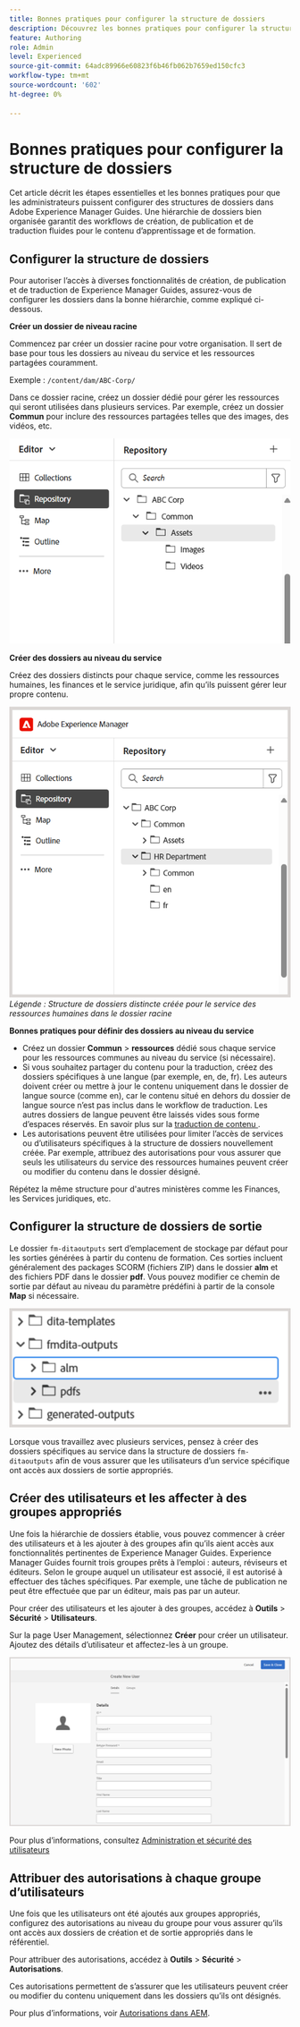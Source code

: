 ```yaml
---
title: Bonnes pratiques pour configurer la structure de dossiers
description: Découvrez les bonnes pratiques pour configurer la structure des dossiers lors de l’utilisation du contenu d’apprentissage et de formation dans Experience Manager Guides.
feature: Authoring
role: Admin
level: Experienced
source-git-commit: 64adc89966e60823f6b46fb062b7659ed150cfc3
workflow-type: tm+mt
source-wordcount: '602'
ht-degree: 0%

---
```


# Bonnes pratiques pour configurer la structure de dossiers

Cet article décrit les étapes essentielles et les bonnes pratiques pour que les administrateurs puissent configurer des structures de dossiers dans Adobe Experience Manager Guides. Une hiérarchie de dossiers bien organisée garantit des workflows de création, de publication et de traduction fluides pour le contenu d’apprentissage et de formation.

## Configurer la structure de dossiers

Pour autoriser l’accès à diverses fonctionnalités de création, de publication et de traduction de Experience Manager Guides, assurez-vous de configurer les dossiers dans la bonne hiérarchie, comme expliqué ci-dessous.

**Créer un dossier de niveau racine**

Commencez par créer un dossier racine pour votre organisation. Il sert de base pour tous les dossiers au niveau du service et les ressources partagées couramment.

Exemple : `/content/dam/ABC-Corp/`

Dans ce dossier racine, créez un dossier dédié pour gérer les ressources qui seront utilisées dans plusieurs services. Par exemple, créez un dossier **Commun** pour inclure des ressources partagées telles que des images, des vidéos, etc.

![](assets/root-level-folder.png)

**Créer des dossiers au niveau du service**

Créez des dossiers distincts pour chaque service, comme les ressources humaines, les finances et le service juridique, afin qu’ils puissent gérer leur propre contenu.

![](assets/department-level-folders.png)
*Légende : Structure de dossiers distincte créée pour le service des ressources humaines dans le dossier racine*

**Bonnes pratiques pour définir des dossiers au niveau du service**

- Créez un dossier **Commun** > **ressources** dédié sous chaque service pour les ressources communes au niveau du service (si nécessaire).
- Si vous souhaitez partager du contenu pour la traduction, créez des dossiers spécifiques à une langue (par exemple, en, de, fr). Les auteurs doivent créer ou mettre à jour le contenu uniquement dans le dossier de langue source (comme en), car le contenu situé en dehors du dossier de langue source n’est pas inclus dans le workflow de traduction. Les autres dossiers de langue peuvent être laissés vides sous forme d’espaces réservés. En savoir plus sur la [ traduction de contenu ](../user-guide/translation.md).
- Les autorisations peuvent être utilisées pour limiter l’accès de services ou d’utilisateurs spécifiques à la structure de dossiers nouvellement créée. Par exemple, attribuez des autorisations pour vous assurer que seuls les utilisateurs du service des ressources humaines peuvent créer ou modifier du contenu dans le dossier désigné.

Répétez la même structure pour d&#39;autres ministères comme les Finances, les Services juridiques, etc.

## Configurer la structure de dossiers de sortie

Le dossier `fm-ditaoutputs` sert d’emplacement de stockage par défaut pour les sorties générées à partir du contenu de formation. Ces sorties incluent généralement des packages SCORM (fichiers ZIP) dans le dossier **alm** et des fichiers PDF dans le dossier **pdf**. Vous pouvez modifier ce chemin de sortie par défaut au niveau du paramètre prédéfini à partir de la console **Map** si nécessaire.

![](assets/fmdita-output-lc.png)

Lorsque vous travaillez avec plusieurs services, pensez à créer des dossiers spécifiques au service dans la structure de dossiers `fm-ditaoutputs` afin de vous assurer que les utilisateurs d’un service spécifique ont accès aux dossiers de sortie appropriés.

## Créer des utilisateurs et les affecter à des groupes appropriés

Une fois la hiérarchie de dossiers établie, vous pouvez commencer à créer des utilisateurs et à les ajouter à des groupes afin qu’ils aient accès aux fonctionnalités pertinentes de Experience Manager Guides. Experience Manager Guides fournit trois groupes prêts à l’emploi : auteurs, réviseurs et éditeurs. Selon le groupe auquel un utilisateur est associé, il est autorisé à effectuer des tâches spécifiques. Par exemple, une tâche de publication ne peut être effectuée que par un éditeur, mais pas par un auteur.

Pour créer des utilisateurs et les ajouter à des groupes, accédez à **Outils** > **Sécurité** > **Utilisateurs**.

Sur la page User Management, sélectionnez **Créer** pour créer un utilisateur. Ajoutez des détails d’utilisateur et affectez-les à un groupe.

![](assets/create-users-page.png)

Pour plus d’informations, consultez [Administration et sécurité des utilisateurs](../cs-install-guide/user-admin-sec.md)


## Attribuer des autorisations à chaque groupe d’utilisateurs

Une fois que les utilisateurs ont été ajoutés aux groupes appropriés, configurez des autorisations au niveau du groupe pour vous assurer qu’ils ont accès aux dossiers de création et de sortie appropriés dans le référentiel.

Pour attribuer des autorisations, accédez à **Outils** > **Sécurité** > **Autorisations**.

Ces autorisations permettent de s’assurer que les utilisateurs peuvent créer ou modifier du contenu uniquement dans les dossiers qu’ils ont désignés.

Pour plus d’informations, voir [Autorisations dans AEM](https://experienceleague.adobe.com/fr/docs/experience-manager-65/content/security/security#permissions-in-aem).

